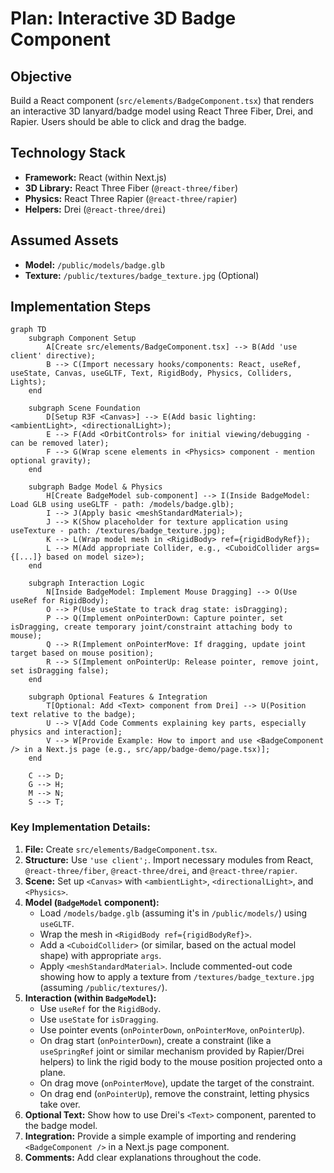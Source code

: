 # Plan: Interactive 3D Badge Component

## Objective

Build a React component (`src/elements/BadgeComponent.tsx`) that renders an interactive 3D lanyard/badge model using React Three Fiber, Drei, and Rapier. Users should be able to click and drag the badge.

## Technology Stack

*   **Framework:** React (within Next.js)
*   **3D Library:** React Three Fiber (`@react-three/fiber`)
*   **Physics:** React Three Rapier (`@react-three/rapier`)
*   **Helpers:** Drei (`@react-three/drei`)

## Assumed Assets

*   **Model:** `/public/models/badge.glb`
*   **Texture:** `/public/textures/badge_texture.jpg` (Optional)

## Implementation Steps

```mermaid
graph TD
    subgraph Component Setup
        A[Create src/elements/BadgeComponent.tsx] --> B(Add 'use client' directive);
        B --> C(Import necessary hooks/components: React, useRef, useState, Canvas, useGLTF, Text, RigidBody, Physics, Colliders, Lights);
    end

    subgraph Scene Foundation
        D[Setup R3F <Canvas>] --> E(Add basic lighting: <ambientLight>, <directionalLight>);
        E --> F(Add <OrbitControls> for initial viewing/debugging - can be removed later);
        F --> G(Wrap scene elements in <Physics> component - mention optional gravity);
    end

    subgraph Badge Model & Physics
        H[Create BadgeModel sub-component] --> I(Inside BadgeModel: Load GLB using useGLTF - path: /models/badge.glb);
        I --> J(Apply basic <meshStandardMaterial>);
        J --> K(Show placeholder for texture application using useTexture - path: /textures/badge_texture.jpg);
        K --> L(Wrap model mesh in <RigidBody> ref={rigidBodyRef});
        L --> M(Add appropriate Collider, e.g., <CuboidCollider args={[...]} based on model size>);
    end

    subgraph Interaction Logic
        N[Inside BadgeModel: Implement Mouse Dragging] --> O(Use useRef for RigidBody);
        O --> P(Use useState to track drag state: isDragging);
        P --> Q(Implement onPointerDown: Capture pointer, set isDragging, create temporary joint/constraint attaching body to mouse);
        Q --> R(Implement onPointerMove: If dragging, update joint target based on mouse position);
        R --> S(Implement onPointerUp: Release pointer, remove joint, set isDragging false);
    end

    subgraph Optional Features & Integration
        T[Optional: Add <Text> component from Drei] --> U(Position text relative to the badge);
        U --> V[Add Code Comments explaining key parts, especially physics and interaction];
        V --> W[Provide Example: How to import and use <BadgeComponent /> in a Next.js page (e.g., src/app/badge-demo/page.tsx)];
    end

    C --> D;
    G --> H;
    M --> N;
    S --> T;
```

### Key Implementation Details:

1.  **File:** Create `src/elements/BadgeComponent.tsx`.
2.  **Structure:** Use `'use client';`. Import necessary modules from React, `@react-three/fiber`, `@react-three/drei`, and `@react-three/rapier`.
3.  **Scene:** Set up `<Canvas>` with `<ambientLight>`, `<directionalLight>`, and `<Physics>`.
4.  **Model (`BadgeModel` component):**
    *   Load `/models/badge.glb` (assuming it's in `/public/models/`) using `useGLTF`.
    *   Wrap the mesh in `<RigidBody ref={rigidBodyRef}>`.
    *   Add a `<CuboidCollider>` (or similar, based on the actual model shape) with appropriate `args`.
    *   Apply `<meshStandardMaterial>`. Include commented-out code showing how to apply a texture from `/textures/badge_texture.jpg` (assuming `/public/textures/`).
5.  **Interaction (within `BadgeModel`):**
    *   Use `useRef` for the `RigidBody`.
    *   Use `useState` for `isDragging`.
    *   Use pointer events (`onPointerDown`, `onPointerMove`, `onPointerUp`).
    *   On drag start (`onPointerDown`), create a constraint (like a `useSpringRef` joint or similar mechanism provided by Rapier/Drei helpers) to link the rigid body to the mouse position projected onto a plane.
    *   On drag move (`onPointerMove`), update the target of the constraint.
    *   On drag end (`onPointerUp`), remove the constraint, letting physics take over.
6.  **Optional Text:** Show how to use Drei's `<Text>` component, parented to the badge model.
7.  **Integration:** Provide a simple example of importing and rendering `<BadgeComponent />` in a Next.js page component.
8.  **Comments:** Add clear explanations throughout the code.